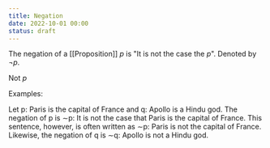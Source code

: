 ```yaml
---
title: Negation
date: 2022-10-01 00:00
status: draft
---
```


The negation of a [[Proposition]] $p$ is "It is not the case the $p$". Denoted by $\neg p$.

Not $p$

Examples:

Let p: Paris is the capital of France
and q: Apollo is a Hindu god. The negation of p is
∼p: It is not the case that Paris is the capital of France. This sentence, however, is often written as
∼p: Paris is not the capital of France. Likewise, the negation of q is
∼q: Apollo is not a Hindu god.